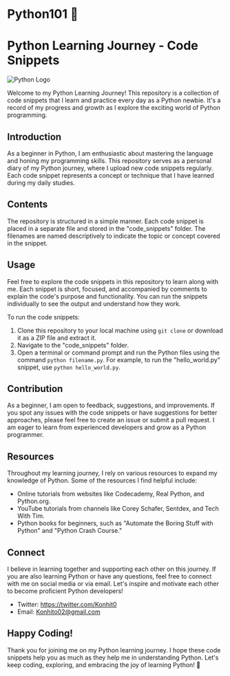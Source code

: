 # Python101 🐍
# Python Learning Journey - Code Snippets

![Python Logo](python-logo.png)

Welcome to my Python Learning Journey! This repository is a collection of code snippets that I learn and practice every day as a Python newbie. It's a record of my progress and growth as I explore the exciting world of Python programming.

## Introduction

As a beginner in Python, I am enthusiastic about mastering the language and honing my programming skills. This repository serves as a personal diary of my Python journey, where I upload new code snippets regularly. Each code snippet represents a concept or technique that I have learned during my daily studies.

## Contents

The repository is structured in a simple manner. Each code snippet is placed in a separate file and stored in the "code_snippets" folder. The filenames are named descriptively to indicate the topic or concept covered in the snippet.


## Usage

Feel free to explore the code snippets in this repository to learn along with me. Each snippet is short, focused, and accompanied by comments to explain the code's purpose and functionality. You can run the snippets individually to see the output and understand how they work.

To run the code snippets:

1. Clone this repository to your local machine using `git clone` or download it as a ZIP file and extract it.
2. Navigate to the "code_snippets" folder.
3. Open a terminal or command prompt and run the Python files using the command `python filename.py`. For example, to run the "hello_world.py" snippet, use `python hello_world.py`.

## Contribution

As a beginner, I am open to feedback, suggestions, and improvements. If you spot any issues with the code snippets or have suggestions for better approaches, please feel free to create an issue or submit a pull request. I am eager to learn from experienced developers and grow as a Python programmer.

## Resources

Throughout my learning journey, I rely on various resources to expand my knowledge of Python. Some of the resources I find helpful include:

- Online tutorials from websites like Codecademy, Real Python, and Python.org.
- YouTube tutorials from channels like Corey Schafer, Sentdex, and Tech With Tim.
- Python books for beginners, such as "Automate the Boring Stuff with Python" and "Python Crash Course."

## Connect

I believe in learning together and supporting each other on this journey. If you are also learning Python or have any questions, feel free to connect with me on social media or via email. Let's inspire and motivate each other to become proficient Python developers!

- Twitter: https://twitter.com/Konhit0
- Email: Konhito02@gmail.com

## Happy Coding!

Thank you for joining me on my Python learning journey. I hope these code snippets help you as much as they help me in understanding Python. Let's keep coding, exploring, and embracing the joy of learning Python! 🐍
